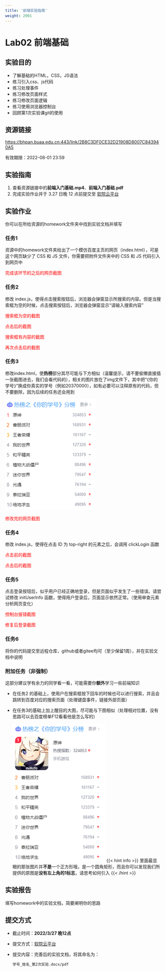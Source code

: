 ```yaml
---
title: '前端实验指南'
weight: 2001
---
```


# Lab02 前端基础

## 实验目的

- 了解基础的HTML，CSS，JS语法
- 练习引入css、js代码
- 练习处理事件
- 练习修改页面样式
- 练习修改页面逻辑
- 练习使用浏览器控制台
- 回顾第1次实验课git的使用

## 资源链接

<a href="https://bhpan.buaa.edu.cn:443/link/2B8C3DF0CE32D21908D8007C843940A5" target="_blank">https://bhpan.buaa.edu.cn:443/link/2B8C3DF0CE32D21908D8007C843940A5</a>

有效期限：2022-08-01 23:59

## 实验指南

1. 查看资源链接中的**前端入门基础.mp4**、**前端入门基础.pdf**
2. 完成实验作业并于 3.27 日晚 12 点前提交至 <a href="https://scs.buaa.edu.cn/" target="_blank">软院云平台</a>



## 实验作业

你可以在所给资源的homework文件夹中找到实验文档并填写

### 任务1

资源中的homework文件夹给出了一个模仿百度主页的网页（index.html），可是这个网页缺少了 CSS 和 JS 文件，你需要把附件文件夹中的 CSS 和 JS 代码引入到网页中

<span style="color: red">完成该环节的之后的网页截图</span>

### 任务2

修改 index.js，使得点击搜索按钮后，浏览器会弹窗显示所搜索的内容。但是当搜索框为空的时候，点击搜索按钮后，浏览器会弹窗显示“请输入搜索内容”

<span style="color: red">搜索框为空的截图</span>

<span style="color: red">点击后的截图</span>

<span style="color: red">搜索框有内容的截图</span>

<span style="color: red">再次点击后的截图</span>

### 任务3

修改index.html，使**热榜**部分其尽可能与下方相似（温馨提示，请不要偷懒直接插一张截图进去，我们会看代码的），相关的图片放在了img文件下，其中把“《你的学号》”换成你真实的学号（例如20370000），如有必要可以注释原有的代码，但不要删除，因为后续的任务还会用到

![image-20220321085947597](_index.assets/image-20220321085947597.png)

<span style="color: red">修改完的网页截图</span>

### 任务4

修改 index.js，使得在点击 ID 为 top-right 的元素之后，会调用 clickLogin 函数

<span style="color: red">点击前的截图</span>

<span style="color: red">点击后的截图</span>

### 任务5

点击登录按钮后，似乎用户已经正确地登录，但是页面似乎发生了一些错误。请尝试修改 initUserInfo 函数，使得用户登录后，页面显示依然正常。（使用审查元素分析网页变化）

<span style="color: red">控制台报错截图</span>

<span style="color: red">修复后登录截图</span>

### 任务6

将你的代码提交至远程仓库，github或者gitee均可（至少保留1周），并在实验文档中说明

### 附加任务（非强制）

这部分建议学有余力的同学看一看，可能需要你**额外**学习一些前端知识

- 在任务2 的基础上，使用户在搜索框按下回车的时候也可以进行搜索，并且会跳转到百度对应的搜索页面（处理键盘事件，链接外部页面）

- 在任务3的基础上加上醒目的大图，尽可能与下图相似（处理相对位置，没有思路可以去百度榜单F12看看他是怎么写的）

  ![image-20220321090301004](_index.assets/image-20220321090301004.png)
{{< hint info >}}
里面最显眼的那张图片并**不是**一个正方形哦，是一个圆角矩形，而且你可以发现我们所提供的原图是**没有左上角的1标志**，请思考如何引入
{{< /hint >}}

## 实验报告

填写homework中的实验文档，简要阐明你的思路

## 提交方式

- 截止时间：**2022/3/27 晚12点**

- 提交方式：[软院云平台](https://scs.buaa.edu.cn/)

- 提交内容：完善后的实验文档，将其命名为：

  ```txt
  学号_姓名_第2次实验.docx/pdf
  ```
